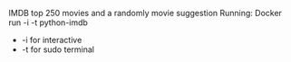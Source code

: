 IMDB top 250 movies and a randomly movie suggestion
Running:
Docker run -i -t  python-imdb
- -i for interactive
- -t for sudo terminal
